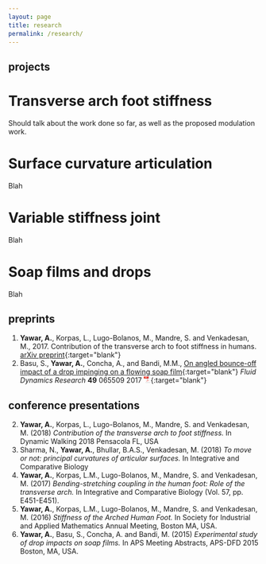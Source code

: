 ```yaml
---
layout: page
title: research
permalink: /research/
---
```


## projects
<!-- ![Pdflogo](/assets/pdflogo.png) -->


# Transverse arch foot stiffness
Should talk about the work done so far, as well as the proposed modulation work.

# Surface curvature articulation
Blah

# Variable stiffness joint
Blah

# Soap films and drops 
Blah

## preprints
1. **Yawar, A.**, Korpas, L., Lugo-Bolanos, M., Mandre, S. and Venkadesan, M., 2017. Contribution of the transverse arch to foot stiffness in humans. [arXiv preprint](https://arxiv.org/pdf/1706.04610.pdf){:target="blank"}
2. Basu, S., **Yawar, A.**, Concha, A., and Bandi, M.M., [On angled bounce-off impact of a drop impinging on a flowing soap film](http://iopscience.iop.org/article/10.1088/1873-7005/aa9280){:target="blank"} *Fluid Dynamics Research* **49** 065509 2017 [![Download pdf](/assets/pdflogo.png)](../assets/basu2017.pdf){:target="blank"}

## conference presentations
2. **Yawar, A.**, Korpas, L., Lugo-Bolanos, M., Mandre, S. and Venkadesan, M. (2018) _Contribution of the transverse arch to foot stiffness._ In Dynamic Walking 2018 Pensacola FL, USA
1. Sharma, N., **Yawar, A.**, Bhullar, B.A.S., Venkadesan, M. (2018) _To move or not: principal curvatures of articular surfaces._ In Integrative and Comparative Biology
2. **Yawar, A.**, Korpas, L.M., Lugo-Bolanos, M., Mandre, S. and Venkadesan, M. (2017) _Bending-stretching coupling in the human foot: Role of the transverse arch._ In Integrative and Comparative Biology (Vol. 57, pp. E451-E451).
3. **Yawar, A.**, Korpas, L.M., Lugo-Bolanos, M., Mandre, S. and Venkadesan, M.  (2016) _Stiffness of the Arched Human Foot._ In Society for Industrial and Applied Mathematics Annual Meeting, Boston MA, USA.
4. **Yawar, A.**, Basu, S., Concha, A. and Bandi, M. (2015) _Experimental study of drop impacts on soap films._ In APS Meeting Abstracts, APS-DFD 2015 Boston, MA, USA. 
